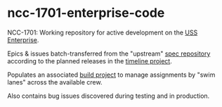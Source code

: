 # ncc-1701-enterprise-code
NCC-1701: Working repository for active development on the [USS Enterprise](https://www.startrek.com/database_article/enterprise).  

Epics &amp; issues batch-transferred from the "upstream" [spec repository](https://github.com/dpcunningham/ncc-1701-enterprise-specs) according to the planned releases in the [timeline project](https://github.com/dpcunningham/ncc-1701-enterprise-specs/projects).  

Populates an associated [build project](https://github.com/dpcunningham/ncc-1701-enterprise-code/projects) to manage assignments by "swim lanes" across the available crew.  

Also contains bug issues discovered during testing and in production.
